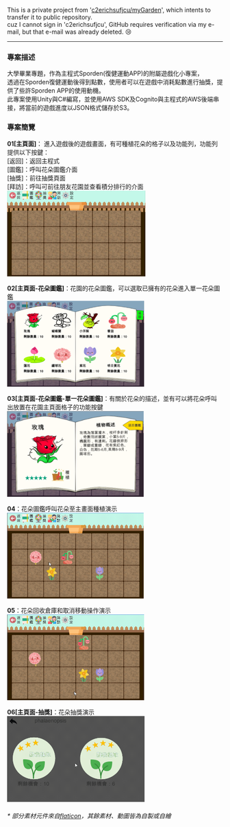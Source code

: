 This is a private project from '[c2erichsufjcu/myGarden](https://github.com/c2erichsufjcu/myGarden.git)', which intents to transfer it to public repository.  
cuz I cannot sign in 'c2erichsufjcu', GitHub requires verification via my e-mail, but that e-mail was already deleted. :cry:
****
### 專案描述
大學畢業專題，作為主程式Sporden(復健運動APP)的附屬遊戲化小專案，  
透過在Sporden復健運動後得到點數，使用者可以在遊戲中消耗點數進行抽獎，提供了些許Sporden APP的使用動機。  
此專案使用Unity與C#編寫，並使用AWS SDK及Cognito與主程式的AWS後端串接，將當前的遊戲進度以JSON格式儲存於S3。  
### 專案簡覽
**01[主頁面]**： 進入遊戲後的遊戲畫面，有可種植花朵的格子以及功能列，功能列提供以下按鍵：  
[返回]：返回主程式  
[圖鑑]：呼叫花朵圖鑑介面  
[抽獎]：前往抽獎頁面  
[拜訪]：呼叫可前往朋友花園並查看積分排行的介面  
<img src="Images/garden.jpg" height="200">  

**02[主頁面-花朵圖鑑]**：花園的花朵圖鑑，可以選取已擁有的花朵進入單一花朵圖鑑  
<img src="Images/handbook.jpg" height="200">  
  
**03[主頁面-花朵圖鑑-單一花朵圖鑑]**：有關於花朵的描述，並有可以將花朵呼叫出放置在花園主頁面格子的功能按鍵  
<img src="Images/handbook(rose).jpg" height="200">  
  
**04**：花朵圖鑑呼叫花朵至主畫面種植演示  
<img src="Images/plant.gif" height="200">  
  
**05**：花朵回收倉庫和取消移動操作演示  
<img src="Images/pickUp&cancelMovement.gif" height="200">  
  
**06[主頁面-抽獎]**：花朵抽獎演示  
<img src="Images/lottery.gif" height="200">  
  
###### * 部分素材元件來自[flaticon](https://www.flaticon.com/)，其餘素材、動圖皆為自製或自繪  
